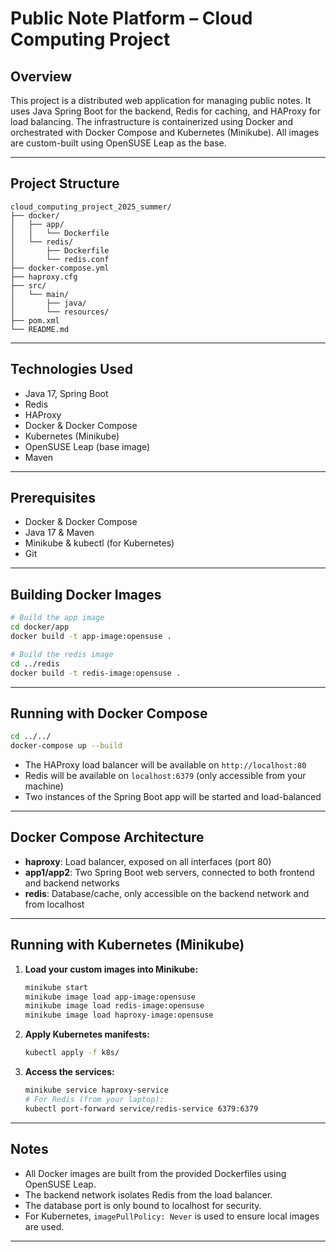 # Public Note Platform – Cloud Computing Project

## Overview

This project is a distributed web application for managing public notes. It uses Java Spring Boot for the backend, Redis for caching, and HAProxy for load balancing. The infrastructure is containerized using Docker and orchestrated with Docker Compose and Kubernetes (Minikube). All images are custom-built using OpenSUSE Leap as the base.

---

## Project Structure

```
cloud_computing_project_2025_summer/
├── docker/
│   ├── app/
│   │   └── Dockerfile
│   └── redis/
│       ├── Dockerfile
│       └── redis.conf
├── docker-compose.yml
├── haproxy.cfg
├── src/
│   └── main/
│       ├── java/
│       └── resources/
├── pom.xml
└── README.md
```

---

## Technologies Used

- Java 17, Spring Boot
- Redis
- HAProxy
- Docker & Docker Compose
- Kubernetes (Minikube)
- OpenSUSE Leap (base image)
- Maven

---

## Prerequisites

- Docker & Docker Compose
- Java 17 & Maven
- Minikube & kubectl (for Kubernetes)
- Git

---

## Building Docker Images

```bash
# Build the app image
cd docker/app
docker build -t app-image:opensuse .

# Build the redis image
cd ../redis
docker build -t redis-image:opensuse .
```

---

## Running with Docker Compose

```bash
cd ../../
docker-compose up --build
```

- The HAProxy load balancer will be available on `http://localhost:80`
- Redis will be available on `localhost:6379` (only accessible from your machine)
- Two instances of the Spring Boot app will be started and load-balanced

---

## Docker Compose Architecture

- **haproxy**: Load balancer, exposed on all interfaces (port 80)
- **app1/app2**: Two Spring Boot web servers, connected to both frontend and backend networks
- **redis**: Database/cache, only accessible on the backend network and from localhost

---

## Running with Kubernetes (Minikube)

1. **Load your custom images into Minikube:**
    ```bash
    minikube start
    minikube image load app-image:opensuse
    minikube image load redis-image:opensuse
    minikube image load haproxy-image:opensuse
    ```

2. **Apply Kubernetes manifests:**
    ```bash
    kubectl apply -f k8s/
    ```

3. **Access the services:**
    ```bash
    minikube service haproxy-service
    # For Redis (from your laptop):
    kubectl port-forward service/redis-service 6379:6379
    ```

---

## Notes

- All Docker images are built from the provided Dockerfiles using OpenSUSE Leap.
- The backend network isolates Redis from the load balancer.
- The database port is only bound to localhost for security.
- For Kubernetes, `imagePullPolicy: Never` is used to ensure local images are used.

---